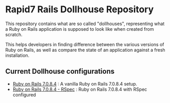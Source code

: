 # Rapid7 Rails Dollhouse Repository

This repository contains what are so called "dollhouses",
representing what a Ruby on Rails application is supposed to look like when created from scratch.

This helps developers in finding difference between the various versions of Ruby on Rails,
as well as compare the state of an application against a fresh installation.

## Current Dollhouse configurations

* [Ruby on Rails 7.0.8.4](./rails-7.0.8.4) : A vanilla Ruby on Rails 7.0.8.4 setup.
* [Ruby on Rails 7.0.8.4 - RSpec](./rails-7.0.8.4-rspec) : Ruby on Rails 7.0.8.4 with RSpec configured